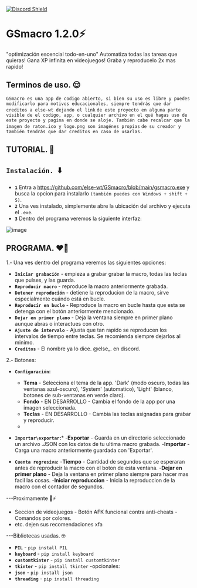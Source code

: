 [![Discord Shield](https://discordapp.com/api/guilds/1022170275984457759/widget.png?style=shield)](https://discord.gg/UEPsBPWF)

# GSmacro 1.2.0⚡
"optimización escencial todo-en-uno"
Automatiza todas las tareas que quieras!
Gana XP infinita en videojuegos!
Graba y reproducelo 2x mas rapido!

Terminos de uso. 😌
----------------
```GSmacro es una app de codigo abierto, si bien su uso es libre y puedes modificarlo para motivos educacionales, siempre tendrás que dar creditos a else-wt dejando el link```
```de este proyecto en alguna parte visible de el codigo, app, o cualquier archivo en el qué hagas uso de este proyecto y pagina en donde se aloje. También cabe recalcar que la imagen de raton.ico y logo.png son imagénes propias```
```de su creador y también tendrás que dar creditos en caso de usarlas.```

TUTORIAL. 🐔
----------------

## `Instalación. `⬇️
- **`1`** Entra a https://github.com/else-wt/GSmacro/blob/main/gsmacro.exe y busca la opcion para instalarlo `(también puedes con Windows + shift + S)`.
- **`2`** Una ves instalado, simplemente abre la ubicación del archivo y ejecuta el `.exe`.
- **`3`** Dentro del programa veremos la siguiente interfaz:
 
![image](https://github.com/user-attachments/assets/2ec6ce66-ca2b-4672-a571-2c6154374cc0)


PROGRAMA. ❤️‍🔥
---------------
1.- Una ves dentro del programa veremos las siguientes opciones:
- **`Iniciar grabación`** - empieza a grabar grabar la macro, todas las teclas que pulses, y las guarda.
- **`Reproducir macro`** - reproduce la macro anteriormente grabada.
- **`Detener reprodución`** - detiene la reproducion de la macro, sirve especialmente cuándo está en bucle.
- **`Reproducir en bucle`** - Reproduce la macro en bucle hasta que esta se detenga con el botón anteriormente mencionado.
- **`Dejar en primer plano`** - Deja la ventana siempre en primer plano aunque abras  o interactues con otro.
- **`Ajuste de intervalo`** - Ajusta que tan rapido se reproducen los intervalos de tiempo entre teclas. Se recomienda siempre dejarlos al minimo.
- **`Creditos`** - El nombre ya lo dice. @else_. en discord.

2.- Botones:
- **`Configuración`:**
   - **Tema** - Selecciona el tema de la app. 'Dark' (modo oscuro, todas las ventanas azul-oscuro), 'System' (automatico), 'Light' (blanco, botones de sub-ventanas en verde claro).
   - **Fondo** - EN DESARROLLO - Cambia el fondo de la app por una imagen seleccionada.
   - **Teclas** - EN DESARROLLO - Cambia las teclas asignadas para grabar y reproducir.
   - 
- **`Importar\exportar`:***
   -**Exportar** - Guarda en un directorio seleccionado un archivo .JSON con los datos de tu ultima macro grabada.
   -**Importar** - Carga una macro anteriormente guardada con 'Exportar'.
  
- **`Cuenta regresiva`:**
  -**Tiempo** - Cantidad de segundos que se esperaran antes de reproducir la macro con el boton de esta ventana.
  -**Dejar en primer plano** - Deja la ventana en primer plano siempre para hacer mas facil las cosas.
  -**Iniciar reproduccion** - Inicia la reproduccion de la macro con el contador de segundos.

  
---Proximamente 🤯⚡
  - Seccion  de videojuegos - Botón AFK funcional contra anti-cheats - Comandos por colores.
  - etc. dejen sus recomendaciones xfa
 

---Bibliotecas usadas. 🤓
  - **`PIL`** - `pip install PIL`
  - **`keyboard`** - `pip install keyboard`
  - **`customtkinter`** - `pip install customtkinter`
  - **`tkinter`** - `pip install tkinter`
    -opcionales:
  - **`json`** - `pip install json`
  - **`threading`** - `pip install threading`
